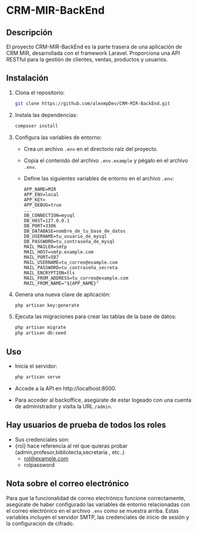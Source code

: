 # CRM-MIR-BackEnd

## Descripción
El proyecto CRM-MIR-BackEnd es la parte trasera de una aplicación de CRM MIR, desarrollada con el framework Laravel. Proporciona una API RESTful para la gestión de clientes, ventas, productos y usuarios.

## Instalación

1. Clona el repositorio:

    ```bash
    git clone https://github.com/alexmpDev/CRM-MIR-BackEnd.git
    ```

2. Instala las dependencias:

    ```bash
    composer install
    ```

3. Configura las variables de entorno:

    - Crea un archivo `.env` en el directorio raíz del proyecto.
    - Copia el contenido del archivo `.env.example` y pégalo en el archivo `.env`.
    - Define las siguientes variables de entorno en el archivo `.env`:

        ```plaintext
        APP_NAME=MIR
        APP_ENV=local
        APP_KEY=
        APP_DEBUG=true
        ...
        DB_CONNECTION=mysql
        DB_HOST=127.0.0.1
        DB_PORT=3306
        DB_DATABASE=nombre_de_tu_base_de_datos
        DB_USERNAME=tu_usuario_de_mysql
        DB_PASSWORD=tu_contraseña_de_mysql
        MAIL_MAILER=smtp
        MAIL_HOST=smtp.example.com
        MAIL_PORT=587
        MAIL_USERNAME=tu_correo@example.com
        MAIL_PASSWORD=tu_contraseña_secreta
        MAIL_ENCRYPTION=tls
        MAIL_FROM_ADDRESS=tu_correo@example.com
        MAIL_FROM_NAME="${APP_NAME}"
        ```

4. Genera una nueva clave de aplicación:

    ```bash
    php artisan key:generate
    ```

5. Ejecuta las migraciones para crear las tablas de la base de datos:

    ```bash
    php artisan migrate
    php artisan db:seed
    ```

## Uso

- Inicia el servidor:

    ```bash
    php artisan serve
    ```

- Accede a la API en http://localhost:8000.

- Para acceder al backoffice, asegúrate de estar logeado con una cuenta de administrador y visita la URL `/admin`.
  
## Hay usuarios de prueba de todos los roles 

- Sus credenciales son:
- {rol} hace referencia al rel que quieras probar (admin,profesor,bibliotecta,secretaria , etc..)
     - rol@example.com
     - rolpassword
  
## Nota sobre el correo electrónico

Para que la funcionalidad de correo electrónico funcione correctamente, asegúrate de haber configurado las variables de entorno relacionadas con el correo electrónico en el archivo `.env` como se muestra arriba. Estas variables incluyen el servidor SMTP, las credenciales de inicio de sesión y la configuración de cifrado.
